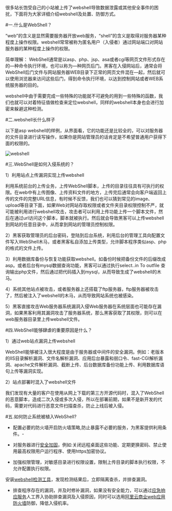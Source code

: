 很多站长饱受自己的小站被上传了webshell导致数据泄露或其他安全事件的困扰，下面将为大家详细介绍webshell及处置、防御方式。

#一.什么是WebShell？

“web”的含义是显然需要服务器开放web服务，“shell”的含义是取得对服务器某种程度上操作权限。webshell常常被称为匿名用户（入侵者）通过网站端口对网站服务器的某种程度上操作的权限。

简单理解： WebShell通常是以asp、php、jsp、asa或者cgi等网页文件形式存在的—种命令执行环境，也可以称为—种网页后门。黑客在入侵网站后，通常会将WebShell后门文件与网站服务器WEB目录下正常的网页文件混在—起，然后就可以使用浏览器来访问这些后门，得到命令执行环境，以达到控制网站或者WEB系统服务器的目的。

webshell中由于需要完成一些特殊的功能就不可避免的用到一些特殊的函数，我们也就可以对着特征值做检查来定位webshell，同样的webshell本身也会进行加密来躲避这种检测。

#二.webshell长什么样子

以下是asp webshell的样例，从界面看，它的功能还是比较全的，可以对服务器的文件目录进行读写操作，如果你是网站管理员的话肯定是不希望普通用户获得下面的权限的。

![webshell](http://docs-aliyun.cn-hangzhou.oss.aliyun-inc.com/assets/pic/60859/cn_zh/1508832382077/webshell.jpg)

#三.WebShell是如何入侵系统的？

1）利用站点上传漏洞实现上传webshell

利用系统前台的上传业务，上传WebShell脚本，上传的目录往往具有可执行的权限。在web中有上传图像、上传资料文件的地方，上传完后通常会向客户端返回上传的文件的完整URL信息，有时候不反馈，我们也可以猜到常见的image、upload等目录下面，如果Web对网站存取权限或者文件夹目录权限控制不严，就可能被利用进行webshell攻击，攻击者可以利用上传功能上传一个脚本文件，然后在通过url访问这个脚本，脚本就被执行。然后就会导致黑客可以上传webshell到网站的任意目录中，从而拿到网站的管理员控制权限。

2）黑客获取管理员的后台密码，登陆到后台系统，利用后台的管理工具向配置文件写入WebShell木马，或者黑客私自添加上传类型，允许脚本程序类似asp、php的格式的文件上传。

3）利用数据库备份与恢复功能获取webshell。如备份时候把备份文件的后缀改成asp。或者后台有mysql数据查询功能，黑客可以通过执行select..in To outfile 查询输出php文件，然后通过把代码插入到mysql，从而导致生成了webshell的木马。

4）系统其他站点被攻击，或者服务器上还搭载了ftp服务器，ftp服务器被攻击了，然后被注入了webshell的木马，从而导致网站系统也被感染。

5）黑客直接攻击Web服务器系统漏洞入侵Web服务器在系统层面也可能存在漏洞，如果黑客利用其漏洞攻击了服务器系统，那么黑客获取了其权限，则可以在web服务器目录里上传webshell文件。

#四.WebShell能够肆虐的重要原因是什么？

1）通过web站点漏洞上传webshell

WebShell能够被注入很大程度是由于服务器或中间件的安全漏洞。例如：老版本的IIS目录解析漏洞、文件名解析漏洞、应用后台暴露和弱口令、fast-CGI解析漏洞、apache文件解析漏洞、截断上传、后台数据库备份功能上传、利用数据库语句上传等漏洞实现。

2）站点部署时混入了webshell文件

我们发现有大量的客户在使用从网上下载的第三方开源代码时，混入了WebShell的恶意脚本，造成二次入侵或多次入侵，所以在部署前期，如果不是新开发的代码，需要对代码进行恶意文件扫描查杀，防止上线后被入侵。

#五.如何防止系统被植入WebShell?

- 配置必要的防火墙开启防火墙策略,防止暴露不必要的服务，为黑客提供利用条件。- 

- 对服务器进行[安全加固](https://help.aliyun.com/knowledge_list/60793.html?spm=5176.7760859.2.3.sWPZcI)，例如:关闭远程桌面这些功能、定期更换密码、禁止使用最高权限用户运行程序、使用https加密协议。

- 加强权限管理，对敏感目录进行权限设置，限制上传目录的脚本执行权限，不允许配置执行权限。

安装[webshell检测工具](https://www.aliyun.com/product/aegis?spm=5176.7760859.2.4.sWPZcI)，发现检测结果后，立即隔离查杀，并排查漏洞。

- 排查程序存在的漏洞，并及时修补漏洞，如果没有安全能力，可以通过[应急响应服务](https://promotion.aliyun.com/ntms/act/xianzhiresponse.html?spm=5176.7760859.2.5.sWPZcI)人工界入协助排查漏洞及入侵原因，同时可以选用[阿里云商业web应用防火墙](https://www.aliyun.com/product/waf?spm=5176.7760859.2.6.sWPZcI)防御，降低入侵机率。